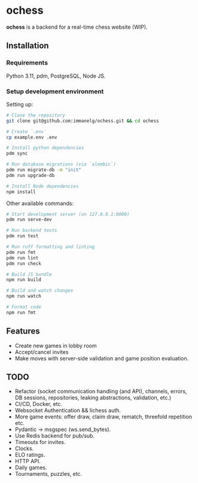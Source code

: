 # ochess

**ochess** is a backend for a real-time chess website (WIP).

## Installation
### Requirements
Python 3.11, pdm, PostgreSQL, Node JS. 

### Setup development environment
Setting up:
```bash
# Clone the repository
git clone git@github.com:immanelg/ochess.git && cd ochess

# Create `.env`
cp example.env .env

# Install python dependencies 
pdm sync

# Run database migrations (via `alembic`)
pdm run migrate-db -m "init"
pdm run upgrade-db

# Install Node dependencies
npm install
```

Other available commands:
```bash
# Start development server (on 127.0.0.1:8000)
pdm run serve-dev

# Run backend tests
pdm run test

# Run ruff formatting and linting
pdm run fmt
pdm run lint
pdm run check

# Build JS bundle
npm run build

# Build and watch changes
npm run watch

# Format code
npm run fmt
```

## Features
- Create new games in lobby room
- Accept/cancel invites
- Make moves with server-side validation and game position evaluation.

## TODO
- Refactor (socket communication handling (and API), channels, errors, DB sessions, repositories, leaking abstractions, validation, etc.)
- CI/CD, Docker, etc.
- Websocket Authentication && lichess auth.
- More game events: offer draw, claim draw, rematch, threefold repetition etc.
- Pydantic -> msgspec (ws.send_bytes).
- Use Redis backend for pub/sub.
- Timeouts for invites.
- Clocks.
- ELO ratings.
- HTTP API.
- Daily games.
- Tournaments, puzzles, etc.
